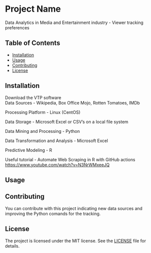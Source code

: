 # Project Name

Data Analytics in Media and Entertainment industry - Viewer tracking preferences

## Table of Contents

- [Installation](#installation)
- [Usage](#usage)
- [Contributing](#contributing)
- [License](#license)

## Installation

Download the VTP software  
Data Sources - Wikipedia, Box Office Mojo, Rotten Tomatoes, IMDb

Processing Platform - Linux (CentOS)

Data Storage - Microsoft Excel or CSV’s on a local file system

Data Mining and Processing - Python

Data Transformation and Analysis - Microsoft Excel

Predictive Modeling - R

Useful tutorial - Automate Web Scraping in R with GitHub actions https://www.youtube.com/watch?v=N3NrWMxeeJQ

## Usage



## Contributing

You can contribute with this project indicating new data sources and improving the Python comands for the tracking. 

## License

The project is licensed under the MIT license. See the [LICENSE](LICENSE) file for details.

